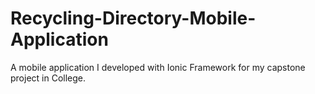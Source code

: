 # Recycling-Directory-Mobile-Application
A mobile application I developed with Ionic Framework for my capstone project in College.
